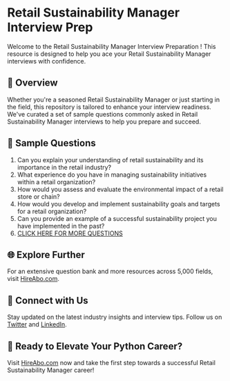 # Retail Sustainability Manager Interview Prep

Welcome to the Retail Sustainability Manager Interview Preparation ! This resource is designed to help you ace your Retail Sustainability Manager interviews with confidence.

## 🚀 Overview

Whether you're a seasoned Retail Sustainability Manager or just starting in the field, this repository is tailored to enhance your interview readiness. We've curated a set of sample questions commonly asked in Retail Sustainability Manager interviews to help you prepare and succeed.

## 📝 Sample Questions

1. Can you explain your understanding of retail sustainability and its importance in the retail industry?
2. What experience do you have in managing sustainability initiatives within a retail organization?
3. How would you assess and evaluate the environmental impact of a retail store or chain?
4. How would you develop and implement sustainability goals and targets for a retail organization?
5. Can you provide an example of a successful sustainability project you have implemented in the past?
6. [CLICK HERE FOR MORE QUESTIONS](https://hireabo.com/job/22_0_25/Retail%20Sustainability%20Manager)

## 🌐 Explore Further

For an extensive question bank and more resources across 5,000 fields, visit [HireAbo.com](https://www.hireabo.com).

## 📱 Connect with Us

Stay updated on the latest industry insights and interview tips. Follow us on [Twitter](https://twitter.com/hireabo) and [LinkedIn](https://www.linkedin.com/in/hire-abo-3609972a8/).

## 🚀 Ready to Elevate Your Python Career?

Visit [HireAbo.com](https://www.hireabo.com) now and take the first step towards a successful Retail Sustainability Manager career!